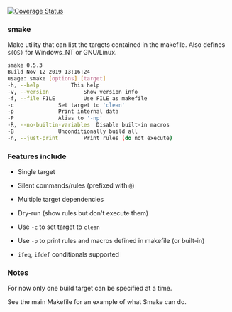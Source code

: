 [![Coverage Status](https://coveralls.io/repos/github/cr0sd/smake/badge.svg?branch=master)](https://coveralls.io/github/cr0sd/smake?branch=master)

### smake

Make utility that can list the targets contained in 
the makefile. Also defines `$(OS)` for Windows_NT or
GNU/Linux.

```bash
smake 0.5.3 
Build Nov 12 2019 13:16:24
usage: smake [options] [target]
-h, --help			This help
-v, --version			Show version info
-f, --file FILE			Use FILE as makefile
-c				Set target to 'clean'
-p				Print internal data
-P				Alias to '-np'
-R, --no-builtin-variables	Disable built-in macros
-B				Unconditionally build all
-n, --just-print		Print rules (do not execute)
```

### Features include

* Single target

* Silent commands/rules (prefixed with `@`)

* Multiple target dependencies

* Dry-run (show rules but don't execute them)

* Use `-c` to set target to `clean`

* Use `-p` to print rules and macros defined in makefile (or built-in)

* `ifeq`, `ifdef` conditionals supported

### Notes

For now only one build target can be specified at a time.

See the main Makefile for an example of what Smake can do.

